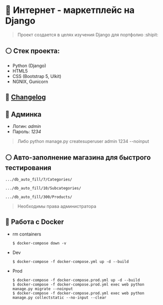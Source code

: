 # :poop: Интернет - маркетплейс на Django
> Проект создается в целях изучения Django для портфолио :shipit:

## :white_circle: Стек проекта: 
- Python (Django)
- HTML5
- CSS (Bootstrap 5, UIkit)
- NGNIX, Gunicorn

## :memo: [Changelog](https://github.com/Re-Gelu/Sample_shop/blob/master/changelog.txt)

## :closed_lock_with_key: Админка

- Логин: *admin*
- Пароль: *1234*

> Либо python manage.py createsuperuser admin 1234 --noinput

## :white_circle: Авто-заполнение магазина для быстрого тестирования

```
.../db_auto_fill/7/Categories/
```
```
.../db_auto_fill/10/Subcategories/
```
```
.../db_auto_fill/300/Products/
```

> Необходимы права администратора

## :whale: Работа с Docker

- rm containers

  ```
  $ docker-compose down -v
  ```

- Dev
  ```
  $ docker-compose -f docker-compose.yml up -d --build
  ```

- Prod
  ```
  $ docker-compose -f docker-compose.prod.yml up -d --build
  $ docker-compose -f docker-compose.prod.yml exec web python manage.py migrate --noinput
  $ docker-compose -f docker-compose.prod.yml exec web python manage.py collectstatic --no-input --clear
  ```
